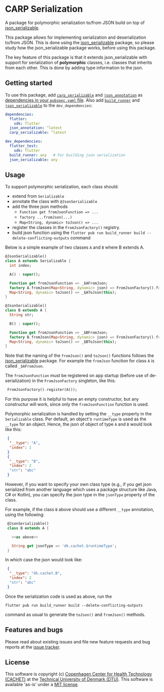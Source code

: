 # CARP Serialization

A package for polymorphic serialization to/from JSON build on top of [json_serializable](https://pub.dev/packages/json_serializable).

This package allows for implementing serialization and deserialization to/from JSON.
This is done using the [json_serializable](https://pub.dev/packages/json_serializable) package, so please study how the json_serializable package works, before using this package.

The key feature of this package is that it extends json_serializable with support for serialization of **polymorphic** classes, i.e. classes that inherits from each other. This is done by adding type information to the json.

## Getting started

To use this package, add [`carp_serializable`](https://pub.dev/packages/carp_serializable) and [`json_annotation`](https://pub.dev/packages/json_annotation) as [dependencies in your `pubspec.yaml` file](https://flutter.io/platform-plugins/). Also add [`build_runner`](https://pub.dev/packages/build_runner) and [`json_serializable`](https://pub.dev/packages/json_serializable) to the `dev_dependencies`:

```yaml
dependencies:
  flutter:
    sdk: flutter
  json_annotation: ^latest
  carp_serializable: ^latest

dev_dependencies:
  flutter_test:
    sdk: flutter
  build_runner: any   # For building json serialization
  json_serializable: any
```

## Usage

To support polymorphic serialization, each class should:

* extend from `Serializable`
* annotate the class with `@JsonSerializable`
* add the three json methods
  * `Function get fromJsonFunction => ...`
  * `factory ...fromJson(...)`
  * `Map<String, dynamic> toJson() => ...`
* register the classes in the `FromJsonFactory()` registry.
* build json function using the `flutter pub run build_runner build --delete-conflicting-outputs` command

Below is a simple example of two classes `A` and `B` where B extends A.

```dart
@JsonSerializable()
class A extends Serializable {
  int index;

  A() : super();

  Function get fromJsonFunction => _$AFromJson;
  factory A.fromJson(Map<String, dynamic> json) => FromJsonFactory().fromJson(json) as A;
  Map<String, dynamic> toJson() => _$AToJson(this);
}

@JsonSerializable()
class B extends A {
  String str;

  B() : super();

  Function get fromJsonFunction => _$BFromJson;
  factory B.fromJson(Map<String, dynamic> json) => FromJsonFactory().fromJson(json) as B;
  Map<String, dynamic> toJson() => _$BToJson(this);
}
```

Note that the naming of the `fromJson()` and `toJson()` functions follows the [json_serializable](https://pub.dev/packages/json_serializable) package. For example the `fromJson` function for class `A` is called `_$AFromJson`.

The `fromJsonFunction` must be registered on app startup (before use of de-serialization) in the `FromJsonFactory` singleton, like this:

```dart
 FromJsonFactory().register(A());
```

For this purpose it is helpful to have an empty constructor, but any constructur will work, since only the `fromJsonFunction` function is used.

Polymorphic serialization is handled by setting the `__type` property in the `Serializable` class. Per default, an object's `runtimeType` is used as the
 `__type` for an object. Hence, the json of object of type `A` and `B` would
 look like this:

 ```json
  {
   "__type": "A",
   "index": 1
  }
  {
   "__type": "B",
   "index": 2
   "str": "abc"
  }
 ```

However, if you want to specify your own class type (e.g., if you get json serialized from another language which uses a package structure like Java, C# or Kotlin), you can specify the json type in the `jsonType` property of the class.

For example, if the class `B` above should use a different `__type` annotation, using the following:

```dart
 @JsonSerializable()
 class B extends A {

   <<as above>>

   String get jsonType => 'dk.cachet.$runtimeType';
 }
 ````

 In which case the json would look like:

 ```json
  {
   "__type": "dk.cachet.B",
   "index": 2
   "str": "abc"
  }
```

Once the serialization code is used as above, run the

```shell
flutter pub run build_runner build --delete-conflicting-outputs
```

command as usual to generate the `toJson()` and `fromJson()` methods.

## Features and bugs

Please read about existing issues and file new feature requests and bug reports at the [issue tracker][tracker].

[tracker]: https://github.com/cph-cachet/carp.sensing-flutter/issues

## License

This software is copyright (c) [Copenhagen Center for Health Technology (CACHET)](https://www.cachet.dk/) at the [Technical University of Denmark (DTU)](https://www.dtu.dk).
This software is available 'as-is' under a [MIT license](https://github.com/cph-cachet/carp.sensing-flutter/blob/master/LICENSE).
